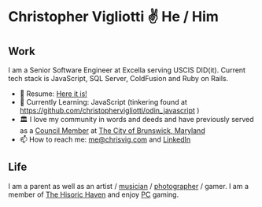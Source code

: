 # Christopher Vigliotti ✌️ He / Him

## Work 
I am a Senior Software Engineer at Excella serving USCIS DID(it).  Current tech stack is JavaScript, SQL Server, ColdFusion and Ruby on Rails. 
- 📄 Resume: [Here it is!](https://gist.github.com/christophervigliotti/bb4cd6312bd7a8459cff3412f33c71f9)
- 💭 Currently Learning: JavaScript (tinkering found at https://github.com/christophervigliotti/odin_javascript )
- 🏛️ I love my community in words and deeds and have previously served as a [Council Member](https://www.facebook.com/vote4vig/) at [The City of Brunswick, Maryland](https://brunswickmd.gov/) 
- 📫 How to reach me: [me@chrisvig.com](mailto:me@chrisvig.com) and [LinkedIn](https://www.linkedin.com/in/christophervigliotti)

## Life
I am a parent as well as an artist / [musician](https://www.bigpapichris.com) / [photographer](http://flickr.com/photos/hibiscusroto/) / gamer.   I am a member of [The Hisoric Haven](https://historichaven.com) and enjoy [PC](https://steamcommunity.com/id/christophervigliotti/) gaming.
